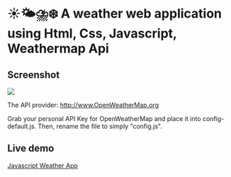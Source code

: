 # ☀️🌤⛈❄️ A weather web application using Html, Css, Javascript, Weathermap Api

## Screenshot
<img src="https://github.com/Bhaskar-maity/Javascript-weather-app/blob/main/Screenshot.jpg">

The API provider: http://www.OpenWeatherMap.org

Grab your personal API Key for OpenWeatherMap and place it into config-default.js. Then, rename the file to simply "config.js".

## Live demo
[Javascript Weather App](https://bhaskar-maity.github.io/Javascript-weather-app/)


